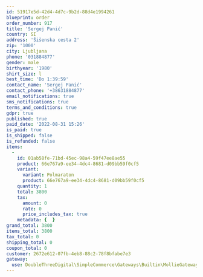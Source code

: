 ```yaml
---
id: 51917e5d-42d4-4d7c-9b2d-88d4e1994261
blueprint: order
order_number: 917
title: 'Sergej Panić'
country: SI
address: 'Šišenska cesta 2'
zip: '1000'
city: Ljubljana
phone: '031884877'
gender: male
birthyear: '1980'
shirt_size: l
best_time: 'Do 1:39:59'
contact_name: 'Sergej Panić'
contact_phone: '+38631884877'
email_notifications: true
sms_notifications: true
terms_and_conditions: true
gdpr: true
published: true
paid_date: '2022-08-31 15:26'
is_paid: true
is_shipped: false
is_refunded: false
items:
  -
    id: 01ab58fe-71bd-45ec-98a4-59f47ee8ae55
    product: 66e767a9-ee34-4dc4-8681-d09bb59f0cf5
    variant:
      variant: Polmaraton
      product: 66e767a9-ee34-4dc4-8681-d09bb59f0cf5
    quantity: 1
    total: 3800
    tax:
      amount: 0
      rate: 0
      price_includes_tax: true
    metadata: {  }
grand_total: 3800
items_total: 3800
tax_total: 0
shipping_total: 0
coupon_total: 0
customer: 2672e612-07fb-4eb8-88c2-78f8bfabe7e3
gateway:
  use: DoubleThreeDigital\SimpleCommerce\Gateways\Builtin\MollieGateway
---
```


